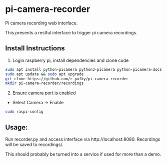 # pi-camera-recorder
Pi camera recording web interface.

This presents a restful interface to trigger pi camera recordings.

Install Instructions
--------------------
1. Login raspberry pi, install dependencies and clone code

```bash
sudo apt install python-picamera python3-picamera python-picamera-docs python-dev python-imaging python-pip python-flask flask
sudo apt update && sudo apt upgrade
git clone https://github.com/r-pufky/pi-camera-recorder
mkdir pi-camera-recorder/recordings
```

2. [Ensure camera port is enabled](https://www.raspberrypi.org/documentation/configuration/camera.md)
* Select Camera -> Enable
```bash
sudo raspi-config
```

Usage:
------
Run recorder.py and access interface via http://localhost:8080. Recordings will be saved to recordings/.

This should probably be turned into a service if used for more than a demo.
